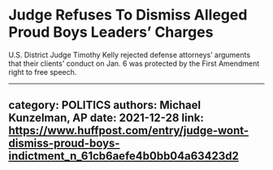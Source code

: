 # Judge Refuses To Dismiss Alleged Proud Boys Leaders’ Charges

U.S. District Judge Timothy Kelly rejected defense attorneys’ arguments that their clients' conduct on Jan. 6 was protected by the First Amendment right to free speech.

---
category: POLITICS
authors: Michael Kunzelman, AP
date: 2021-12-28
link: https://www.huffpost.com/entry/judge-wont-dismiss-proud-boys-indictment_n_61cb6aefe4b0bb04a63423d2
---
